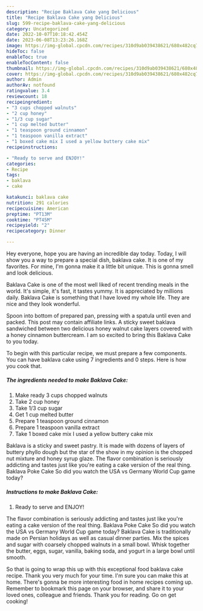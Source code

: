 ```yaml
---
description: "Recipe Baklava Cake yang Delicious"
title: "Recipe Baklava Cake yang Delicious"
slug: 599-recipe-baklava-cake-yang-delicious
category: Uncategorized
date: 2022-10-07T10:18:42.454Z
date: 2023-06-08T13:23:26.168Z
image: https://img-global.cpcdn.com/recipes/310d9ab039438621/680x482cq70/baklava-cake-recipe-main-photo.jpg
hideToc: false
enableToc: true
enableTocContent: false
thumbnail: https://img-global.cpcdn.com/recipes/310d9ab039438621/680x482cq70/baklava-cake-recipe-main-photo.jpg
cover: https://img-global.cpcdn.com/recipes/310d9ab039438621/680x482cq70/baklava-cake-recipe-main-photo.jpg
author: Admin
authorAv: notfound
ratingvalue: 3.4
reviewcount: 18
recipeingredient:
- "3 cups chopped walnuts"
- "2 cup honey"
- "1/3 cup sugar"
- "1 cup melted butter"
- "1 teaspoon ground cinnamon"
- "1 teaspoon vanilla extract"
- "1 boxed cake mix I used a yellow buttery cake mix"
recipeinstructions:

- "Ready to serve and ENJOY!"
categories:
- Recipe
tags:
- baklava
- cake

katakunci: baklava cake 
nutrition: 291 calories
recipecuisine: American
preptime: "PT13M"
cooktime: "PT45M"
recipeyield: "2"
recipecategory: Dinner

---
```



Hey everyone, hope you are having an incredible day today. Today, I will show you a way to prepare a special dish, baklava cake. It is one of my favorites. For mine, I'm gonna make it a little bit unique. This is gonna smell and look delicious.

Baklava Cake is one of the most well liked of recent trending meals in the world. It's simple, it's fast, it tastes yummy. It is appreciated by millions daily. Baklava Cake is something that I have loved my whole life. They are nice and they look wonderful.

Spoon into bottom of prepared pan, pressing with a spatula until even and packed. This post may contain affiliate links. A sticky sweet baklava sandwiched between two delicious honey walnut cake layers covered with a honey cinnamon buttercream. I am so excited to bring this Baklava Cake to you today.


To begin with this particular recipe, we must prepare a few components. You can have baklava cake using 7 ingredients and 0 steps. Here is how you cook that.

<!--inarticleads1-->

##### The ingredients needed to make Baklava Cake:

1. Make ready 3 cups chopped walnuts
1. Take 2 cup honey
1. Take 1/3 cup sugar
1. Get 1 cup melted butter
1. Prepare 1 teaspoon ground cinnamon
1. Prepare 1 teaspoon vanilla extract
1. Take 1 boxed cake mix I used a yellow buttery cake mix


Baklava is a sticky and sweet pastry. It is made with dozens of layers of buttery phyllo dough but the star of the show in my opinion is the chopped nut mixture and honey syrup glaze. The flavor combination is seriously addicting and tastes just like you&#39;re eating a cake version of the real thing. Baklava Poke Cake So did you watch the USA vs Germany World Cup game today? 

<!--inarticleads2-->

##### Instructions to make Baklava Cake:


1. Ready to serve and ENJOY!

The flavor combination is seriously addicting and tastes just like you&#39;re eating a cake version of the real thing. Baklava Poke Cake So did you watch the USA vs Germany World Cup game today? Baklava Cake is traditionally made on Persian holidays as well as casual dinner parties. Mix the spices and sugar with coarsely chopped walnuts in a small bowl. Whisk together the butter, eggs, sugar, vanilla, baking soda, and yogurt in a large bowl until smooth. 

So that is going to wrap this up with this exceptional food baklava cake recipe. Thank you very much for your time. I'm sure you can make this at home. There's gonna be more interesting food in home recipes coming up. Remember to bookmark this page on your browser, and share it to your loved ones, colleague and friends. Thank you for reading. Go on get cooking!
